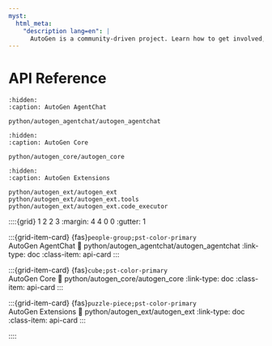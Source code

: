 ```yaml
---
myst:
  html_meta:
    "description lang=en": |
      AutoGen is a community-driven project. Learn how to get involved, contribute, and connect with the community.
---
```


# API Reference

```{toctree}
:hidden:
:caption: AutoGen AgentChat

python/autogen_agentchat/autogen_agentchat
```

```{toctree}
:hidden:
:caption: AutoGen Core

python/autogen_core/autogen_core
```

```{toctree}
:hidden:
:caption: AutoGen Extensions

python/autogen_ext/autogen_ext
python/autogen_ext/autogen_ext.tools
python/autogen_ext/autogen_ext.code_executor
```

::::{grid} 1 2 2 3
:margin: 4 4 0 0
:gutter: 1

:::{grid-item-card} {fas}`people-group;pst-color-primary` <br> AutoGen AgentChat
:link: python/autogen_agentchat/autogen_agentchat
:link-type: doc
:class-item: api-card
:::

:::{grid-item-card} {fas}`cube;pst-color-primary` <br> AutoGen Core
:link: python/autogen_core/autogen_core
:link-type: doc
:class-item: api-card
:::

:::{grid-item-card} {fas}`puzzle-piece;pst-color-primary` <br> AutoGen Extensions
:link: python/autogen_ext/autogen_ext
:link-type: doc
:class-item: api-card
:::

::::

